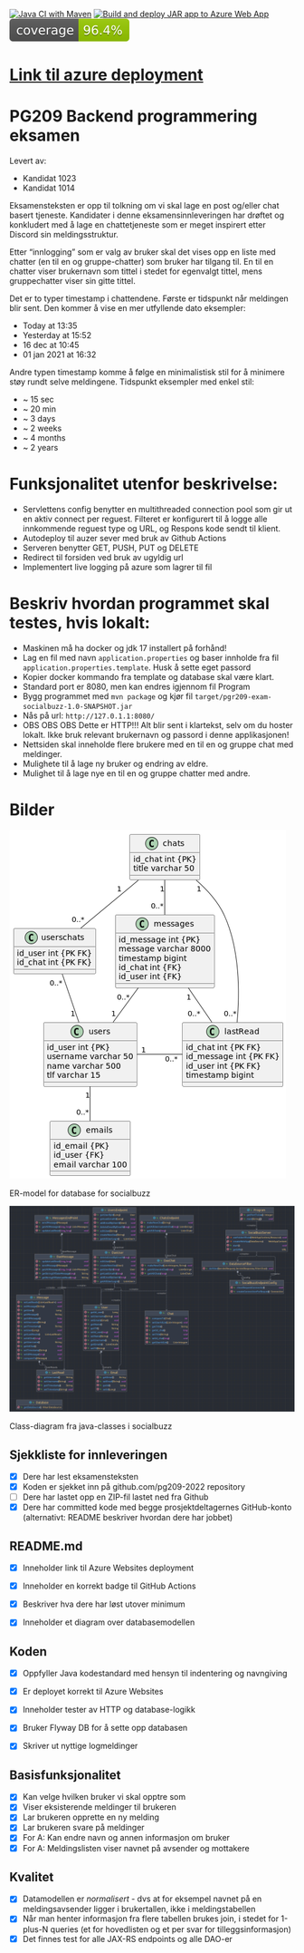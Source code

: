 
[![Java CI with Maven](https://github.com/kristiania-pgr209-2022/pg209exam-freebattie/actions/workflows/maven.yml/badge.svg)](https://github.com/kristiania-pgr209-2022/pg209exam-freebattie/actions/workflows/maven.yml)
[![Build and deploy JAR app to Azure Web App](https://github.com/kristiania-pgr209-2022/pg209exam-freebattie/actions/workflows/azuredep.yml/badge.svg)](https://github.com/kristiania-pgr209-2022/pg209exam-freebattie/actions/workflows/azuredep.yml)
![coverage](.github/badges/jacoco.svg)

# [Link til azure deployment](http://pgr209-exam-socialbuzz-user.azurewebsites.net/)

# PG209 Backend programmering eksamen
 
Levert av:
* Kandidat 1023
* Kandidat 1014

Eksamensteksten er opp til tolkning om vi skal lage en post og/eller chat basert tjeneste.
Kandidater i denne eksamensinnleveringen har drøftet og konkludert med å lage en chattetjeneste 
som er meget inspirert etter Discord sin meldingsstruktur.

Etter “innlogging” som er valg av bruker skal det vises opp en liste med chatter (en til en og gruppe-chatter) 
som bruker har tilgang til. En til en chatter viser brukernavn som tittel i stedet for egenvalgt tittel, 
mens gruppechatter viser sin gitte tittel.

Det er to typer timestamp i chattendene. Første er tidspunkt når meldingen blir sent. 
Den kommer å vise en mer utfyllende dato eksempler:
* Today at 13:35
* Yesterday at 15:52
* 16 dec at 10:45
* 01 jan 2021 at 16:32

Andre typen timestamp komme å følge en minimalistisk stil for å minimere støy rundt selve meldingene. 
Tidspunkt eksempler med enkel stil:
* ~ 15 sec
* ~ 20 min
* ~ 3 days
* ~ 2 weeks
* ~ 4 months
* ~ 2 years 


# Funksjonalitet utenfor beskrivelse:
* Servlettens config benytter en multithreaded connection pool som gir ut en aktiv connect per reguest.
  Filteret er konfigurert til å logge alle innkommende reguest type og URL, og Respons kode sendt til klient.
* Autodeploy til auzer sever med bruk av Github Actions
* Serveren benytter GET, PUSH, PUT og DELETE
* Redirect til forsiden ved bruk av ugyldig url
* Implementert live logging på azure som lagrer til fil

# Beskriv hvordan programmet skal testes, hvis lokalt:
* Maskinen må ha docker og jdk 17 installert på forhånd!
* Lag en fil med navn `application.properties` og baser innholde 
  fra fil `application.properties.template`. Husk å sette eget passord
* Kopier docker kommando fra template og database skal være klart. 
* Standard port er 8080, men kan endres igjennom fil Program
* Bygg programmet med `mvn package` og kjør fil `target/pgr209-exam-socialbuzz-1.0-SNAPSHOT.jar`
* Nås på url: `http://127.0.1.1:8080/`
* OBS OBS OBS Dette er HTTP!!! 
  Alt blir sent i klartekst, selv om du hoster lokalt. 
  Ikke bruk relevant brukernavn og passord i denne applikasjonen!
* Nettsiden skal inneholde flere brukere med en til en og gruppe chat med meldinger. 
* Mulighete til å lage ny bruker og endring av eldre. 
* Mulighet til å lage nye en til en og gruppe chatter med andre. 

# Bilder
![alt text](documents/ER-diagram_socialbuzz.png)

ER-model for database for socialbuzz

![alt text](documents/class-diagram.png)

Class-diagram fra java-classes i socialbuzz


## Sjekkliste for innleveringen

* [x] Dere har lest eksamensteksten
* [x] Koden er sjekket inn på github.com/pg209-2022 repository
* [ ] Dere har lastet opp en ZIP-fil lastet ned fra Github
* [x] Dere har committed kode med begge prosjektdeltagernes GitHub-konto (alternativt: README beskriver hvordan dere har jobbet)

## README.md

* [x] Inneholder link til Azure Websites deployment
* [x] Inneholder en korrekt badge til GitHub Actions

* [x] Beskriver hva dere har løst utover minimum
* [x] Inneholder et diagram over databasemodellen

## Koden

* [x] Oppfyller Java kodestandard med hensyn til indentering og navngiving

* [x] Er deployet korrekt til Azure Websites
* [x] Inneholder tester av HTTP og database-logikk
* [x] Bruker Flyway DB for å sette opp databasen
* [x] Skriver ut nyttige logmeldinger


## Basisfunksjonalitet

* [x] Kan velge hvilken bruker vi skal opptre som
* [x] Viser eksisterende meldinger til brukeren
* [x] Lar brukeren opprette en ny melding
* [x] Lar brukeren svare på meldinger
* [x] For A: Kan endre navn og annen informasjon om bruker
* [x] For A: Meldingslisten viser navnet på avsender og mottakere

## Kvalitet

* [x] Datamodellen er *normalisert* - dvs at for eksempel navnet på en meldingsavsender ligger i brukertallen, ikke i meldingstabellen
* [x] Når man henter informasjon fra flere tabellen brukes join, i stedet for 1-plus-N queries (et for hovedlisten og et per svar for tilleggsinformasjon)
* [x] Det finnes test for alle JAX-RS endpoints og alle DAO-er

